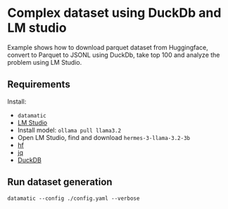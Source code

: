 # Complex dataset using DuckDb and LM studio

Example shows how to download parquet dataset from Huggingface, convert to Parquet to JSONL using DuckDb, take top 100 and analyze the problem using LM Studio.

## Requirements

Install:

- `datamatic`
- [LM Studio](https://lmstudio.ai/download)
- Install model: `ollama pull llama3.2`
- Open LM Studio, find and download `hermes-3-llama-3.2-3b`
- [hf](https://huggingface.co/docs/huggingface_hub/main/en/guides/cli)
- [jq](https://github.com/jqlang/jq)
- [DuckDB](https://duckdb.org/docs/installation/)

## Run dataset generation

`datamatic --config ./config.yaml --verbose`
